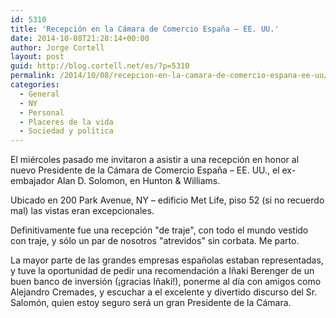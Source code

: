 ```yaml
---
id: 5310
title: 'Recepción en la Cámara de Comercio España – EE. UU.'
date: 2014-10-08T21:28:14+00:00
author: Jorge Cortell
layout: post
guid: http://blog.cortell.net/es/?p=5310
permalink: /2014/10/08/recepcion-en-la-camara-de-comercio-espana-ee-uu/
categories:
  - General
  - NY
  - Personal
  - Placeres de la vida
  - Sociedad y polí­tica
---
```

El miércoles pasado me invitaron a asistir a una recepción en honor al nuevo Presidente de la Cámara de Comercio España – EE. UU., el ex-embajador Alan D. Solomon, en Hunton & Williams. 

Ubicado en 200 Park Avenue, NY – edificio Met Life, piso 52 (si no recuerdo mal) las vistas eran excepcionales. 

Definitivamente fue una recepción "de traje", con todo el mundo vestido con traje, y sólo un par de nosotros "atrevidos" sin corbata. Me parto. 

La mayor parte de las grandes empresas españolas estaban representadas, y tuve la oportunidad de pedir una recomendación a Iñaki Berenger de un buen banco de inversión (¡gracias Iñaki!), ponerme al día con amigos como Alejandro Cremades, y escuchar a el excelente y divertido discurso del Sr. Salomón, quien estoy seguro será un gran Presidente de la Cámara.